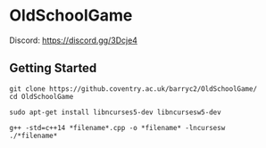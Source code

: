 # OldSchoolGame

Discord: https://discord.gg/3Dcje4

## Getting Started

```
git clone https://github.coventry.ac.uk/barryc2/OldSchoolGame/
cd OldSchoolGame

sudo apt-get install libncurses5-dev libncursesw5-dev

g++ -std=c++14 *filename*.cpp -o *filename* -lncursesw
./*filename*
```
